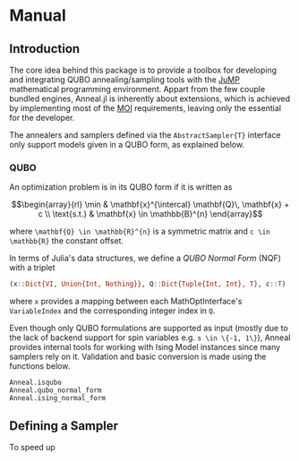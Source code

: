 # Manual

## Introduction
The core idea behind this package is to provide a toolbox for developing and integrating QUBO annealing/sampling tools with the [JuMP](https://jump.dev) mathematical programming environment.
Appart from the few couple bundled engines, Anneal.jl is inherently about extensions, which is achieved by implementing most of the [MOI](https://jump.dev/MathOptInterface.jl) requirements, leaving only the essential for the developer.

The annealers and samplers defined via the `AbstractSampler{T}` interface only support models given in a QUBO form, as explained below.

### QUBO
An optimization problem is in its QUBO form if it is written as
```math
\begin{array}{rl}
    \min & \mathbf{x}^{\intercal} \mathbf{Q}\, \mathbf{x} + c \\
    \text{s.t.} & \mathbf{x} \in \mathbb{B}^{n}
\end{array}
```
where ``\mathbf{Q} \in \mathbb{R}^{n}`` is a symmetric matrix and ``c \in \mathbb{R}`` the constant offset.

In terms of Julia's data structures, we define a *QUBO Normal Form* (NQF) with a triplet
```julia
(x::Dict{VI, Union{Int, Nothing}}, Q::Dict{Tuple{Int, Int}, T}, c::T)
```
where ``x`` provides a mapping between each MathOptInterface's `VariableIndex` and the corresponding integer index in `Q`.

Even though only QUBO formulations are supported as input (mostly due to the lack of backend support for spin variables e.g. ``s \in \{-1, 1\}``), Anneal provides internal tools for working with Ising Model instances since many samplers rely on it.
Validation and basic conversion is made using the functions below.

```@docs
Anneal.isqubo
Anneal.qubo_normal_form
Anneal.ising_normal_form
```

## Defining a Sampler

To speed up
```


```